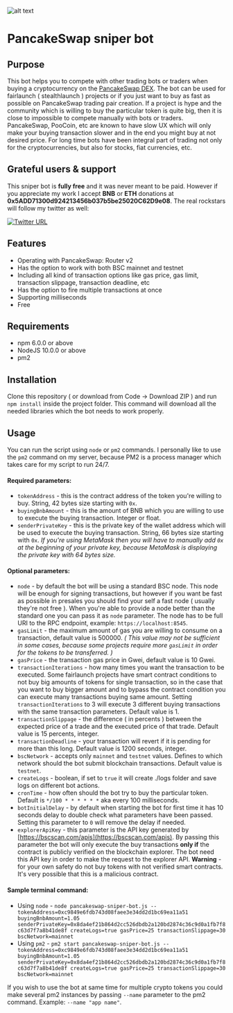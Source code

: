 ![alt text](https://github.com/mnedelchev-vn/pancakeswap-sniper-bot/blob/main/assets/images/pancakeswap-sniper-bot.png)

# PancakeSwap sniper bot

## Purpose
This bot helps you to compete with other trading bots or traders when buying a cryptocurrency on the [PancakeSwap DEX](https://pancakeswap.finance/). The bot can be used for fairlaunch ( stealthlaunch ) projects or if you just want to buy as fast as possible on PancakeSwap trading pair creation. If a project is hype and the community which is willing to buy the particular token is quite big, then it is close to impossible to compete manually with bots or traders. PancakeSwap, PooCoin, etc are known to have slow UX which will only make your buying transaction slower and in the end you might buy at not desired price. For long time bots have been integral part of trading not only for the cryptocurrencies, but also for stocks, fiat currencies, etc.

## Grateful users & support
This sniper bot is **fully free** and it was never meant to be paid. However if you appreciate my work I accept **BNB** or **ETH** donations at **0x5ADD71300d924213456b037b5be25020C62D9e08**. The real rockstars will follow my twitter as well:

[![Twitter URL](https://github.com/mnedelchev-vn/pancakeswap-sniper-bot/blob/main/assets/images/twitter.svg)](https://twitter.com/intent/follow?screen_name=mnedelchev_)

## Features
* Operating with PancakeSwap: Router v2
* Has the option to work with both BSC mainnet and testnet
* Including all kind of transaction options like gas price, gas limit, transaction slippage, transaction deadline, etc
* Has the option to fire multiple transactions at once
* Supporting milliseconds
* Free

## Requirements
* npm 6.0.0 or above
* NodeJS 10.0.0 or above
* pm2

## Installation
Clone this repository ( or download from Code -> Download ZIP ) and run `npm install` inside the project folder. This command will download all the needed libraries which the bot needs to work properly.

## Usage
You can run the script using `node` or `pm2` commands. I personally like to use the `pm2` command on my server, because PM2 is a process manager which takes care for my script to run 24/7. 

#### Required parameters:
* `tokenAddress` - this is the contract address of the token you're willing to buy. String, 42 bytes size starting with `0x`.
* `buyingBnbAmount` - this is the amount of BNB which you are willing to use to execute the buying transaction. Integer or float.
* `senderPrivateKey` - this is the private key of the wallet address which will be used to execute the buying transaction. String, 66 bytes size starting with `0x`. *If you're using MetaMask then you will have to manually add `0x` at the beginning of your private key, because MetaMask is displaying the private key with 64 bytes size.*

#### Optional parameters:
* `node` - by default the bot will be using a standard BSC node. This node will be enough for signing transactions, but however if you want be fast as possible in presales you should find your self a fast node ( usually they're not free ). When you're able to provide a node better than the standard one you can pass it as `node` parameter. The node has to be full URI to the RPC endpoint, example: `https://localhost:8545`.
* `gasLimit` - the maximum amount of gas you are willing to consume on a transaction, default value is 500000. 
*( This value may not be sufficient in some cases, because some projects require more `gasLimit` in order for the tokens to be transferred. )*
* `gasPrice` - the transaction gas price in Gwei, default value is 10 Gwei.
* `transactionIterations` - how many times you want the transaction to be executed. Some fairlaunch projects have smart contract conditions to not buy big amounts of tokens for single transaction, so in the case that you want to buy bigger amount and to bypass the contract condition you can execute many transactions buying same amount. Setting `transactionIterations` to 3 will execute 3 different buying transactions with the same transaction parameters. Default value is 1.
* `transactionSlippage` - the difference ( in percents ) between the expected price of a trade and the executed price of that trade. Default value is 15 percents, integer.
* `transactionDeadline` - your transaction will revert if it is pending for more than this long. Default value is 1200 seconds, integer.
* `bscNetwork` - accepts only `mainnet` and `testnet` values. Defines to which network should the bot submit blockchain transactions. Default value is `testnet`.
* `createLogs` - boolean, if set to `true` it will create ./logs folder and save logs on different bot actions.
* `cronTime` - how often should the bot try to buy the particular token. Default is `*/100 * * * * * *` aka every 100 milliseconds.
* `botInitialDelay` - by default when starting the bot for first time it has 10 seconds delay to double check what parameters have been passed. Setting this parameter to `0` will remove the delay if needed.
* `explorerApiKey` - this parameter is the API key generated by [https://bscscan.com/apis](https://bscscan.com/apis). By passing this parameter the bot will only execute the buy transactions **only if** the contract is publicly verified on the blockchain explorer. The bot need this API key in order to make the request to the explorer API. **Warning** - for your own safety do not buy tokens with not verified smart contracts. It's very possible that this is a malicious contract.

#### Sample terminal command:
* Using `node` - `node pancakeswap-sniper-bot.js -- tokenAddress=0xc9849e6fdb743d08faee3e34dd2d1bc69ea11a51 buyingBnbAmount=1.05 senderPrivateKey=0x8da4ef21b864d2cc526dbdb2a120bd2874c36c9d0a1fb7f8c63d7f7a8b41de8f createLogs=true gasPrice=25 transactionSlippage=30 bscNetwork=mainnet`
* Using `pm2` - `pm2 start pancakeswap-sniper-bot.js -- tokenAddress=0xc9849e6fdb743d08faee3e34dd2d1bc69ea11a51 buyingBnbAmount=1.05 senderPrivateKey=0x8da4ef21b864d2cc526dbdb2a120bd2874c36c9d0a1fb7f8c63d7f7a8b41de8f createLogs=true gasPrice=25 transactionSlippage=30 bscNetwork=mainnet`

If you wish to use the bot at same time for multiple crypto tokens you could make several pm2 instances by passing `--name` parameter to the pm2 command. Example: `--name "app name"`.
